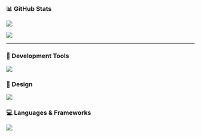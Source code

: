 ### 📊 GitHub Stats
<p align="left">
  <img src="https://github-readme-stats.vercel.app/api?username=taiki102&show_icons=true&theme=calm&count_private=true" />
</p>

<p align="left">
  <img src="https://github-readme-stats.vercel.app/api/top-langs/?username=taiki102&theme=calm&count_private=true" />
</p>

---

### 🔧 Development Tools
<p align="left">
  <img src="https://skillicons.dev/icons?i=vscode,git,github,postman" />
</p>

### 🎨 Design
<p align="left">
  <img src="https://skillicons.dev/icons?i=figma,xd,photoshop" />
</p>

### 💻 Languages & Frameworks
<p align="left">
  <img src="https://skillicons.dev/icons?i=ruby,rails,js,ts,html,css" />
</p>
